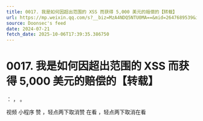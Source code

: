 ```yaml
---
title: 0017. 我是如何因超出范围的 XSS 而获得 5,000 美元的赔偿的【转载】
url: https://mp.weixin.qq.com/s?__biz=MzA4NDQ5NTU0MA==&mid=2647689539&idx=1&sn=d17d68c5535850fa7b9261662b8e50f5
source: Doonsec's feed
date: 2024-07-21
fetch_date: 2025-10-06T17:39:35.386750
---
```


# 0017. 我是如何因超出范围的 XSS 而获得 5,000 美元的赔偿的【转载】

：
，
。

视频
小程序
赞
，轻点两下取消赞
在看
，轻点两下取消在看